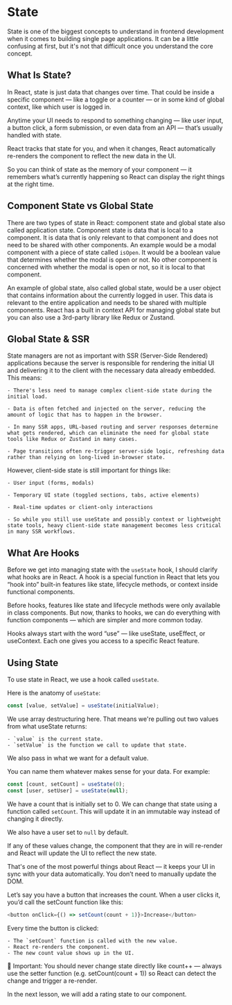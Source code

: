 # State

State is one of the biggest concepts to understand in frontend development when it comes to building single page applications. It can be a little confusing at first, but it's not that difficult once you understand the core concept.

## What Is State?

In React, state is just data that changes over time. That could be inside a specific component — like a toggle or a counter — or in some kind of global context, like which user is logged in.

Anytime your UI needs to respond to something changing — like user input, a button click, a form submission, or even data from an API — that’s usually handled with state.

React tracks that state for you, and when it changes, React automatically re-renders the component to reflect the new data in the UI.

So you can think of state as the memory of your component — it remembers what’s currently happening so React can display the right things at the right time.

## Component State vs Global State

There are two types of state in React: component state and global state also called application state. Component state is data that is local to a component. It is data that is only relevant to that component and does not need to be shared with other components. An example would be a modal component with a piece of state called `isOpen`. It would be a boolean value that determines whether the modal is open or not. No other component is concerned with whether the modal is open or not, so it is local to that component.

An example of global state, also called global state, would be a user object that contains information about the currently logged in user. This data is relevant to the entire application and needs to be shared with multiple components. React has a built in context API for managing global state but you can also use a 3rd-party library like Redux or Zustand.

## Global State & SSR


State managers are not as important with SSR (Server-Side Rendered) applications because the server is responsible for rendering the initial UI and delivering it to the client with the necessary data already embedded. This means:

    - There's less need to manage complex client-side state during the initial load.

    - Data is often fetched and injected on the server, reducing the amount of logic that has to happen in the browser.

    - In many SSR apps, URL-based routing and server responses determine what gets rendered, which can eliminate the need for global state tools like Redux or Zustand in many cases.

    - Page transitions often re-trigger server-side logic, refreshing data rather than relying on long-lived in-browser state.

However, client-side state is still important for things like:

    - User input (forms, modals)

    - Temporary UI state (toggled sections, tabs, active elements)

    - Real-time updates or client-only interactions

    - So while you still use useState and possibly context or lightweight state tools, heavy client-side state management becomes less critical in many SSR workflows.




## What Are Hooks

Before we get into managing state with the `useState` hook, I should clarify what hooks are in React. A hook is a special function in React that lets you “hook into” built-in features like state, lifecycle methods, or context inside functional components. 

Before hooks, features like state and lifecycle methods were only available in class components. But now, thanks to hooks, we can do everything with function components — which are simpler and more common today.

Hooks always start with the word “use” — like useState, useEffect, or useContext. Each one gives you access to a specific React feature.

## Using State

To use state in React, we use a hook called `useState`.

Here is the anatomy of `useState`:

```js
const [value, setValue] = useState(initialValue);
```

We use array destructuring here. That means we're pulling out two values from what useState returns:

    - `value` is the current state.
    - `setValue` is the function we call to update that state.

 We also pass in what we want for a default value.

You can name them whatever makes sense for your data. For example:

```js
const [count, setCount] = useState(0);
const [user, setUser] = useState(null);
```

We have a count that is initially set to 0. We can change that state using a function called `setCount`. This will update it in an immutable way instead of changing it directly.

We also have a user set to `null` by default.

If any of these values change, the component that they are in will re-render and React will update the UI to reflect the new state.

That's one of the most powerful things about React — it keeps your UI in sync with your data automatically. You don’t need to manually update the DOM.

Let’s say you have a button that increases the count. When a user clicks it, you’d call the setCount function like this:

```js
<button onClick={() => setCount(count + 1)}>Increase</button>
```

Every time the button is clicked:

    - The `setCount` function is called with the new value.
    - React re-renders the component.
    - The new count value shows up in the UI.

 📌 Important: You should never change state directly like count++ — always use the setter function (e.g. setCount(count + 1)) so React can detect the change and trigger a re-render.

In the next lesson, we will add a rating state to our component.
